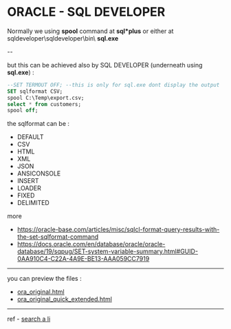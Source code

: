 # ORACLE - SQL DEVELOPER

Normally we using **spool** command at **sql*plus** or either at sqldeveloper\sqldeveloper\bin\ **sql.exe**

--

but this can be achieved also by SQL DEVELOPER (underneath using **sql.exe**) :

```sql
--SET TERMOUT OFF; --this is only for sql.exe dont display the output
SET sqlformat CSV;
spool C:\Temp\export.csv;
select * from customers;
spool off;
```


the sqlformat can be :  
* DEFAULT
* CSV
* HTML
* XML
* JSON
* ANSICONSOLE
* INSERT
* LOADER
* FIXED
* DELIMITED

more  
* https://oracle-base.com/articles/misc/sqlcl-format-query-results-with-the-set-sqlformat-command
* https://docs.oracle.com/en/database/oracle/oracle-database/19/sqpug/SET-system-variable-summary.html#GUID-0AA910C4-C22A-4A9E-BE13-AAA059CC7919

---

you can preview the files :
* [ora_original.html](https://htmlpreview.github.io/?https://github.com/pipiscrew/small_prjs/blob/master/oracle_html_search/ora_original.html)
* [ora_original_quick_extended.html](https://htmlpreview.github.io/?https://github.com/pipiscrew/small_prjs/blob/master/oracle_html_search/ora_original_quick_extended.html)

---

ref - [search a li](https://www.pipiscrew.com/threads/js-search-a-li.73057)